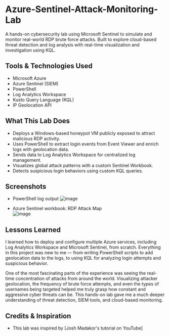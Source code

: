 # Azure-Sentinel-Attack-Monitoring-Lab

A hands-on cybersecurity lab using Microsoft Sentinel to simulate and monitor real-world RDP brute force attacks. Built to explore cloud-based threat detection and log analysis with real-time visualization and investigation using KQL.

## Tools & Technologies Used

- Microsoft Azure
- Azure Sentinel (SIEM)
- PowerShell
- Log Analytics Workspace
- Kusto Query Language (KQL)
- IP Geolocation API

## What This Lab Does

- Deploys a Windows-based honeypot VM publicly exposed to attract malicious RDP activity.
- Uses PowerShell to extract login events from Event Viewer and enrich logs with geolocation data.
- Sends data to Log Analytics Workspace for centralized log management.
- Visualizes global attack patterns with a custom Sentinel Workbook.
- Detects suspicious login behaviors using custom KQL queries.

## Screenshots

- PowerShell log output
![image](https://github.com/user-attachments/assets/752a47b2-1dd2-44d1-aa13-79a95dd10946)
 
- Azure Sentinel workbook: RDP Attack Map  
![image](https://github.com/user-attachments/assets/a2dfce6c-b5c8-42b1-8baa-9c5a22ee78be)

## Lessons Learned
I learned how to deploy and configure multiple Azure services, including Log Analytics Workspace and Microsoft Sentinel, from scratch. Everything in this project was new to me — from writing PowerShell scripts to add geolocation data to the logs, to using KQL for analyzing login attempts and suspicious behavior.

One of the most fascinating parts of the experience was seeing the real-time concentration of attacks from around the world. Visualizing attacker geolocation, the frequency of brute force attempts, and even the types of usernames being targeted helped me truly grasp how constant and aggressive cyber threats can be. This hands-on lab gave me a much deeper understanding of threat detection, SIEM tools, and cloud-based monitoring.


## Credits & Inspiration
- This lab was inspired by [Josh Madakor's tutorial on YouTube]

